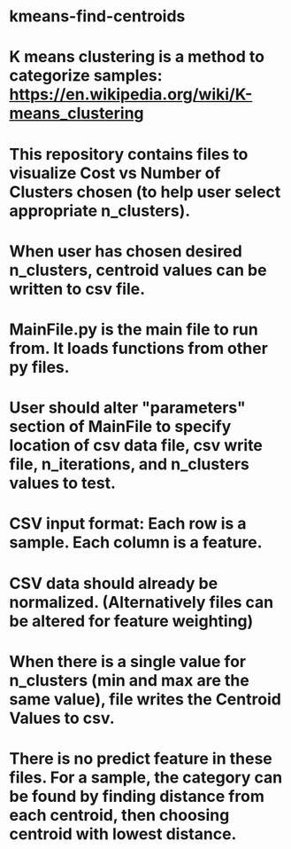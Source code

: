 # kmeans-find-centroids
# K means clustering is a method to categorize samples: https://en.wikipedia.org/wiki/K-means_clustering
# This repository contains files to visualize Cost vs Number of Clusters chosen (to help user select appropriate n_clusters).
# When user has chosen desired n_clusters, centroid values can be written to csv file.
#
# MainFile.py is the main file to run from. It loads functions from other py files.
# User should alter "parameters" section of MainFile to specify location of csv data file, csv write file, n_iterations, and n_clusters values to test.
# CSV input format: Each row is a sample. Each column is a feature.
# CSV data should already be normalized. (Alternatively files can be altered for feature weighting)
# When there is a single value for n_clusters (min and max are the same value), file writes the Centroid Values to csv.
#
# There is no predict feature in these files. For a sample, the category can be found by finding distance from each centroid, then choosing centroid with lowest distance.
#
